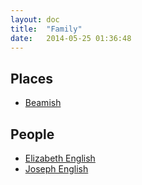 ```yaml
---
layout: doc
title:  "Family"
date:   2014-05-25 01:36:48
---
```


## Places

* [Beamish](beamish.html)

## People

* [Elizabeth English](elizabeth-english.html)
* [Joseph English](joseph-english.html)